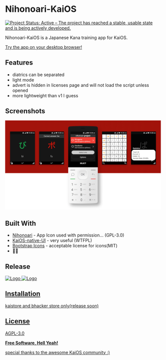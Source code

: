 # Nihonoari-KaiOS

[![Project Status: Active – The project has reached a stable, usable state and is being actively developed.](https://www.repostatus.org/badges/latest/active.svg)](https://www.repostatus.org/#active)

Nihonoari-KaiOS is a Japanese Kana training app for KaiOS.

[Try the app on your desktop browser!](https://cyan-2048.github.io/Nihonoari-KaiOS/)

## Features

- diatrics can be separated
- light mode
- advert is hidden in licenses page and will not load the script unless opened
- more lightweight than v1 I guess

## Screenshots

![uwu](screenshots/nihonoari_banner.png)

## Built With

- [Nihonoari](https://github.com/aeri/Nihonoari-App) - App Icon used with permission... (GPL-3.0)
- [KaiOS-native-UI](https://github.com/canicjusz/KaiOS-native-UI) - very useful (WTFPL)
- [Bootstrap Icons](https://icons.getbootstrap.com/) - acceptable license for icons(MIT)
- 👀🙌

## Release

  <a href="https://store.bananahackers.net/#nihonoari">
    <img src="https://store.bananahackers.net/assets/logos/bhackers-store.svg" alt="Logo" width=200
  </a>
  
  
  <a href="https://www.kaiostech.com/store/apps/?bundle_id=kaios.app.nihonoari">
    <img src="https://kaios.app/img/KaiStore-Badge-SM.png" alt="Logo" width=200
  </a>

## Installation

kaistore and bhacker store only(release soon)

## License

AGPL-3.0

**Free Software, Hell Yeah!**

special thanks to the awesome KaiOS community :)
